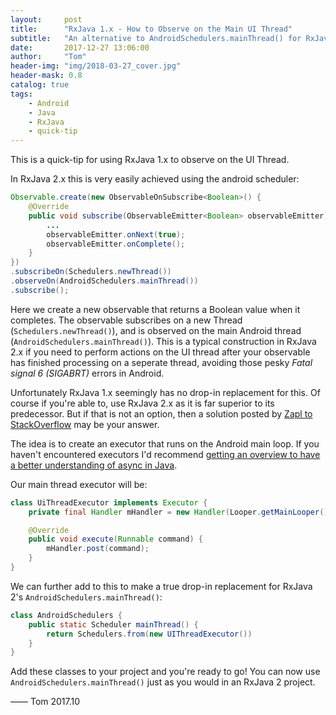 ```yaml
---
layout:     post
title:      "RxJava 1.x - How to Observe on the Main UI Thread"
subtitle:   "An alternative to AndroidSchedulers.mainThread() for RxJava 1.x"
date:       2017-12-27 13:06:00
author:     "Tom"
header-img: "img/2018-03-27_cover.jpg"
header-mask: 0.8
catalog: true
tags:
    - Android
    - Java
    - RxJava
    - quick-tip
---
```


This is a quick-tip for using RxJava 1.x to observe on the UI Thread. 

In RxJava 2.x this is very easily achieved using the android scheduler:

```java
Observable.create(new ObservableOnSubscribe<Boolean>() {
    @Override
    public void subscribe(ObservableEmitter<Boolean> observableEmitter) throws Exception {
        ...
        observableEmitter.onNext(true);
        observableEmitter.onComplete();
    }
})
.subscribeOn(Schedulers.newThread())
.observeOn(AndroidSchedulers.mainThread())
.subscribe();
```

Here we create a new observable that returns a Boolean value when it completes. The observable subscribes on a new Thread (`Schedulers.newThread()`), and is observed on the main Android thread (`AndroidSchedulers.mainThread()`). This is a typical construction in RxJava 2.x if you need to perform actions on the UI thread after your observable has finished processing on a seperate thread, avoiding those pesky *Fatal signal 6 (SIGABRT)* errors in Android.

Unfortunately RxJava 1.x seemingly has no drop-in replacement for this. Of course if you're able to, use RxJava 2.x as it is far superior to its predecessor. But if that is not an option, then a solution posted by [Zapl to StackOverflow](https://stackoverflow.com/a/21256419/6136287) may be your answer.

The idea is to create an executor that runs on the Android main loop. If you haven't encountered executors I'd recommend [getting an overview to have a better understanding of async in Java](https://docs.oracle.com/javase/tutorial/essential/concurrency/executors.html). 

Our main thread executor will be:

```java
class UiThreadExecutor implements Executor {
    private final Handler mHandler = new Handler(Looper.getMainLooper());

    @Override
    public void execute(Runnable command) {
        mHandler.post(command);
    }
}
```

We can further add to this to make a true drop-in replacement for RxJava 2's `AndroidSchedulers.mainThread()`:

```java
class AndroidSchedulers {
    public static Scheduler mainThread() {
        return Schedulers.from(new UIThreadExecutor())
    }
}
```

Add these classes to your project and you're ready to go! You can now use `AndroidSchedulers.mainThread()` just as you would in an RxJava 2 project.

—— Tom 2017.10